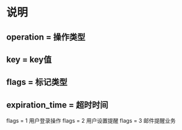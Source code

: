 # 说明
## operation = 操作类型
## key = key值
## flags = 标记类型
## expiration_time = 超时时间


flags = 1  用户登录操作
flags = 2  用户设置提醒
flags = 3  邮件提醒业务
